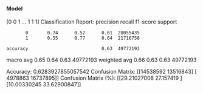 #### Model
[0 0 1 ... 1 1 1]
Classification Report:
              precision    recall  f1-score   support

           0       0.74      0.52      0.61  28055435
           1       0.55      0.77      0.64  21716758

    accuracy                           0.63  49772193
   macro avg       0.65      0.64      0.63  49772193
weighted avg       0.66      0.63      0.63  49772193

Accuracy: 0.6283927855057542
Confusion Matrix:
[[14538592 13516843]
 [ 4978863 16737895]]
Confusion Matrix (%):
[[29.21027008 27.157419  ]
 [10.00330245 33.62900847]]
